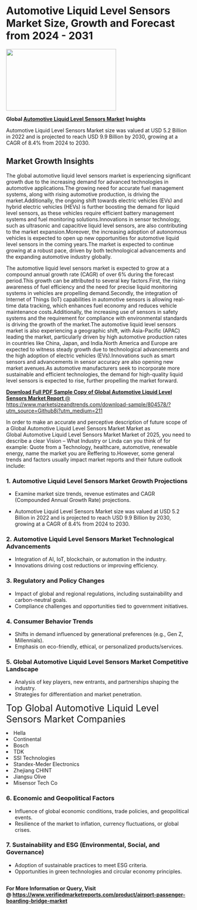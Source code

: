 <H1>Automotive Liquid Level Sensors Market Size, Growth and Forecast from 2024 - 2031</H1><img class="aligncenter size-medium wp-image-584254" src="https://thirdeyenews.in/wp-content/uploads/2024/09/Global-Market-Research-300x168.jpeg" alt="" width="300" height="168" /><p><strong>Global&nbsp;<a href="https://www.marketsizeandtrends.com/download-sample/804578/?utm_source=Github8j?utm_medium=211">Automotive Liquid Level Sensors Market</a> Insights</strong></p><p>Automotive Liquid Level Sensors Market size was valued at USD 5.2 Billion in 2022 and is projected to reach USD 9.9 Billion by 2030, growing at a CAGR of 8.4% from 2024 to 2030.</p><p><h2>Market Growth Insights</h2> <p>The global automotive liquid level sensors market is experiencing significant growth due to the increasing demand for advanced technologies in automotive applications.The growing need for accurate fuel management systems, along with rising automotive production, is driving the market.Additionally, the ongoing shift towards electric vehicles (EVs) and hybrid electric vehicles (HEVs) is further boosting the demand for liquid level sensors, as these vehicles require efficient battery management systems and fuel monitoring solutions.Innovations in sensor technology, such as ultrasonic and capacitive liquid level sensors, are also contributing to the market expansion.Moreover, the increasing adoption of autonomous vehicles is expected to open up new opportunities for automotive liquid level sensors in the coming years.The market is expected to continue growing at a robust pace, driven by both technological advancements and the expanding automotive industry globally.</p> <p><a href="#"></a></p> <p>The automotive liquid level sensors market is expected to grow at a compound annual growth rate (CAGR) of over 6% during the forecast period.This growth can be attributed to several key factors.First, the rising awareness of fuel efficiency and the need for precise liquid monitoring systems in vehicles are propelling demand.Secondly, the integration of Internet of Things (IoT) capabilities in automotive sensors is allowing real-time data tracking, which enhances fuel economy and reduces vehicle maintenance costs.Additionally, the increasing use of sensors in safety systems and the requirement for compliance with environmental standards is driving the growth of the market.The automotive liquid level sensors market is also experiencing a geographic shift, with Asia-Pacific (APAC) leading the market, particularly driven by high automotive production rates in countries like China, Japan, and India.North America and Europe are expected to witness steady growth due to technological advancements and the high adoption of electric vehicles (EVs).Innovations such as smart sensors and advancements in sensor accuracy are also opening new market avenues.As automotive manufacturers seek to incorporate more sustainable and efficient technologies, the demand for high-quality liquid level sensors is expected to rise, further propelling the market forward.</p> <p><a href="#"></p><p><span class=""><strong>Download Full PDF Sample Copy of Global Automotive Liquid Level Sensors Market Report</strong> @ <a href="https://www.marketsizeandtrends.com/download-sample/804578/?utm_source=Github8j?utm_medium=211" target="_blank">https://www.marketsizeandtrends.com/download-sample/804578/?utm_source=Github8j?utm_medium=211</a></span></p><p>In order to make an accurate and perceptive description of future scope of a Global&nbsp;Automotive Liquid Level Sensors Market Market as Global&nbsp;Automotive Liquid Level Sensors Market Market of 2025, you need to describe a clear Vision &ndash; What Industry or Linda can you think of for example: Quote from a Technology, healthcare, automotive, renewable energy, name the market you are Reffering to.However, some general trends and factors usually impact market reports and their future outlook include:</p><h3>1.&nbsp;<strong>Automotive Liquid Level Sensors Market Growth Projections</strong></h3><ul><li>Examine market size trends, revenue estimates and CAGR (Compounded Annual Growth Rate) projections.</li><li><p>Automotive Liquid Level Sensors Market size was valued at USD 5.2 Billion in 2022 and is projected to reach USD 9.9 Billion by 2030, growing at a CAGR of 8.4% from 2024 to 2030.</p></li></ul><h3>2.&nbsp;<strong>Automotive Liquid Level Sensors Market Technological Advancements</strong></h3><ul><li>Integration of AI, IoT, blockchain, or automation in the industry.</li><li>Innovations driving cost reductions or improving efficiency.</li></ul><h3>3.&nbsp;<strong>Regulatory and Policy Changes</strong></h3><ul><li>Impact of global and regional regulations, including sustainability and carbon-neutral goals.</li><li>Compliance challenges and opportunities tied to government initiatives.</li></ul><h3>4.&nbsp;<strong>Consumer Behavior Trends</strong></h3><ul><li>Shifts in demand influenced by generational preferences (e.g., Gen Z, Millennials).</li><li>Emphasis on eco-friendly, ethical, or personalized products/services.</li></ul><h3>5.&nbsp;<strong>Global Automotive Liquid Level Sensors Market Competitive Landscape</strong></h3><ul><li>Analysis of key players, new entrants, and partnerships shaping the industry.</li><li>Strategies for differentiation and market penetration.</li></ul><p data-pm-slice="1 1 []"><span style="color: inherit; font-family: inherit; font-size: 25px;">Top Global Automotive Liquid Level Sensors Market Companies</span></p><div class="" data-test-id=""><p><li>Hella</li><li> Continental</li><li> Bosch</li><li> TDK</li><li> SSI Technologies</li><li> Standex-Meder Electronics</li><li> Zhejiang CHINT</li><li> Jiangsu Olive</li><li> Misensor Tech Co</li></p></div><h3>6.&nbsp;<strong>Economic and Geopolitical Factors</strong></h3><ul><li>Influence of global economic conditions, trade policies, and geopolitical events.</li><li>Resilience of the market to inflation, currency fluctuations, or global crises.</li></ul><h3>7.&nbsp;<strong>Sustainability and ESG (Environmental, Social, and Governance)</strong></h3><ul><li>Adoption of sustainable practices to meet ESG criteria.</li><li>Opportunities in green technologies and circular economy principles.</li></ul><h2><strong style="font-size: 14px;">For More Information or Query, Visit @&nbsp;</strong><a style="background-color: #ffffff; font-size: 14px;" href="https://www.marketsizeandtrends.com/report/automotive-liquid-level-sensors-market/" target="_blank">https://www.verifiedmarketreports.com/product/airport-passenger-boarding-bridge-market</a></h2>